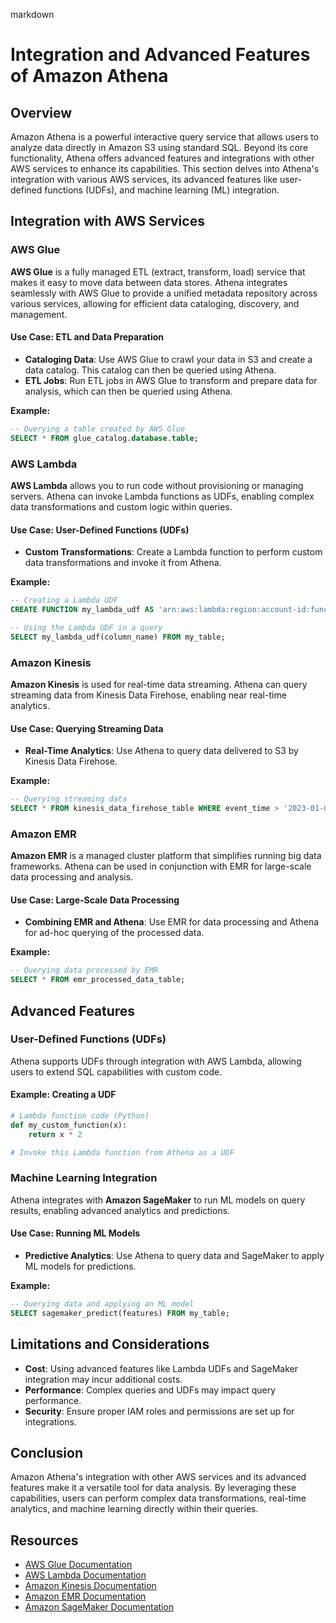 markdown
# Integration and Advanced Features of Amazon Athena

## Overview

Amazon Athena is a powerful interactive query service that allows users to analyze data directly in Amazon S3 using standard SQL. Beyond its core functionality, Athena offers advanced features and integrations with other AWS services to enhance its capabilities. This section delves into Athena's integration with various AWS services, its advanced features like user-defined functions (UDFs), and machine learning (ML) integration.

## Integration with AWS Services

### AWS Glue

**AWS Glue** is a fully managed ETL (extract, transform, load) service that makes it easy to move data between data stores. Athena integrates seamlessly with AWS Glue to provide a unified metadata repository across various services, allowing for efficient data cataloging, discovery, and management.

#### Use Case: ETL and Data Preparation

- **Cataloging Data**: Use AWS Glue to crawl your data in S3 and create a data catalog. This catalog can then be queried using Athena.
- **ETL Jobs**: Run ETL jobs in AWS Glue to transform and prepare data for analysis, which can then be queried using Athena.

**Example:**

```sql
-- Querying a table created by AWS Glue
SELECT * FROM glue_catalog.database.table;
```

### AWS Lambda

**AWS Lambda** allows you to run code without provisioning or managing servers. Athena can invoke Lambda functions as UDFs, enabling complex data transformations and custom logic within queries.

#### Use Case: User-Defined Functions (UDFs)

- **Custom Transformations**: Create a Lambda function to perform custom data transformations and invoke it from Athena.

**Example:**

```sql
-- Creating a Lambda UDF
CREATE FUNCTION my_lambda_udf AS 'arn:aws:lambda:region:account-id:function:function-name';

-- Using the Lambda UDF in a query
SELECT my_lambda_udf(column_name) FROM my_table;
```

### Amazon Kinesis

**Amazon Kinesis** is used for real-time data streaming. Athena can query streaming data from Kinesis Data Firehose, enabling near real-time analytics.

#### Use Case: Querying Streaming Data

- **Real-Time Analytics**: Use Athena to query data delivered to S3 by Kinesis Data Firehose.

**Example:**

```sql
-- Querying streaming data
SELECT * FROM kinesis_data_firehose_table WHERE event_time > '2023-01-01';
```

### Amazon EMR

**Amazon EMR** is a managed cluster platform that simplifies running big data frameworks. Athena can be used in conjunction with EMR for large-scale data processing and analysis.

#### Use Case: Large-Scale Data Processing

- **Combining EMR and Athena**: Use EMR for data processing and Athena for ad-hoc querying of the processed data.

**Example:**

```sql
-- Querying data processed by EMR
SELECT * FROM emr_processed_data_table;
```

## Advanced Features

### User-Defined Functions (UDFs)

Athena supports UDFs through integration with AWS Lambda, allowing users to extend SQL capabilities with custom code.

#### Example: Creating a UDF

```python
# Lambda function code (Python)
def my_custom_function(x):
    return x * 2

# Invoke this Lambda function from Athena as a UDF
```

### Machine Learning Integration

Athena integrates with **Amazon SageMaker** to run ML models on query results, enabling advanced analytics and predictions.

#### Use Case: Running ML Models

- **Predictive Analytics**: Use Athena to query data and SageMaker to apply ML models for predictions.

**Example:**

```sql
-- Querying data and applying an ML model
SELECT sagemaker_predict(features) FROM my_table;
```

## Limitations and Considerations

- **Cost**: Using advanced features like Lambda UDFs and SageMaker integration may incur additional costs.
- **Performance**: Complex queries and UDFs may impact query performance.
- **Security**: Ensure proper IAM roles and permissions are set up for integrations.

## Conclusion

Amazon Athena's integration with other AWS services and its advanced features make it a versatile tool for data analysis. By leveraging these capabilities, users can perform complex data transformations, real-time analytics, and machine learning directly within their queries.

## Resources

- [AWS Glue Documentation](https://docs.aws.amazon.com/glue/latest/dg/what-is-glue.html)
- [AWS Lambda Documentation](https://docs.aws.amazon.com/lambda/latest/dg/welcome.html)
- [Amazon Kinesis Documentation](https://docs.aws.amazon.com/kinesis/latest/DG/introduction.html)
- [Amazon EMR Documentation](https://docs.aws.amazon.com/emr/latest/ManagementGuide/emr-what-is-emr.html)
- [Amazon SageMaker Documentation](https://docs.aws.amazon.com/sagemaker/latest/dg/whatis.html)
